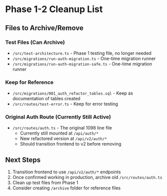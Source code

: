 # Phase 1-2 Cleanup List

## Files to Archive/Remove

### Test Files (Can Archive)
- `/src/test-architecture.ts` - Phase 1 testing file, no longer needed
- `/src/migrations/run-auth-migration.ts` - One-time migration runner
- `/src/migrations/run-auth-migration-safe.ts` - One-time migration runner

### Keep for Reference
- `/src/migrations/001_auth_refactor_tables.sql` - Keep as documentation of tables created
- `/src/routes/test-error.ts` - Keep for error testing

### Original Auth Route (Currently Still Active)
- `/src/routes/auth.ts` - The original 1098 line file
  - Currently still mounted at `/api/auth/*`
  - New refactored version at `/api/v2/auth/*`
  - Should transition frontend to v2 before removing

## Next Steps
1. Transition frontend to use `/api/v2/auth/*` endpoints
2. Once confirmed working in production, archive old `/src/routes/auth.ts`
3. Clean up test files from Phase 1
4. Consider creating `/archive` folder for reference files